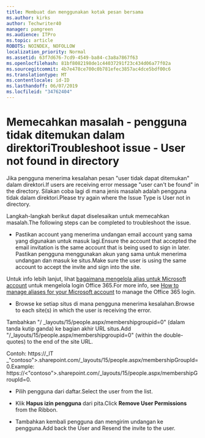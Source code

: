 ```yaml
---
title: Membuat dan menggunakan kotak pesan bersama
ms.author: kirks
author: Techwriter40
manager: pamgreen
ms.audience: ITPro
ms.topic: article
ROBOTS: NOINDEX, NOFOLLOW
localization_priority: Normal
ms.assetid: 63f7d676-7cd9-4549-ba84-c3a8a7867f63
ms.openlocfilehash: 81bf8082198de1c44037291f23c434d06a77f02a
ms.sourcegitcommit: 4b7e478ce700c0b781efec3857ac4dce5bdf00c6
ms.translationtype: MT
ms.contentlocale: id-ID
ms.lasthandoff: 06/07/2019
ms.locfileid: "34762404"
---
```

# <a name="troubleshoot-issue---user-not-found-in-directory"></a><span data-ttu-id="bec75-102">Memecahkan masalah - pengguna tidak ditemukan dalam direktori</span><span class="sxs-lookup"><span data-stu-id="bec75-102">Troubleshoot issue - User not found in directory</span></span>

<span data-ttu-id="bec75-103">Jika pengguna menerima kesalahan pesan "user tidak dapat ditemukan" dalam direktori.</span><span class="sxs-lookup"><span data-stu-id="bec75-103">If users are receiving error message "user can't be found" in the directory.</span></span> <span data-ttu-id="bec75-104">Silakan coba lagi di mana jenis masalah adalah pengguna tidak dalam direktori.</span><span class="sxs-lookup"><span data-stu-id="bec75-104">Please try again where the Issue Type is User not in directory.</span></span>

<span data-ttu-id="bec75-105">Langkah-langkah berikut dapat diselesaikan untuk memecahkan masalah.</span><span class="sxs-lookup"><span data-stu-id="bec75-105">The following steps can be completed to troubleshoot the issue.</span></span>

- <span data-ttu-id="bec75-106">Pastikan account yang menerima undangan email account yang sama yang digunakan untuk masuk lagi.</span><span class="sxs-lookup"><span data-stu-id="bec75-106">Ensure the account that accepted the email invitation is the same account that is being used to sign in later.</span></span> <span data-ttu-id="bec75-107">Pastikan pengguna menggunakan akun yang sama untuk menerima undangan dan masuk ke situs.</span><span class="sxs-lookup"><span data-stu-id="bec75-107">Make sure the user is using the same account to accept the invite and sign into the site.</span></span> 

<span data-ttu-id="bec75-108">Untuk info lebih lanjut, lihat [bagaimana mengelola alias untuk Microsoft account</a> untuk mengelola login Office 365](https://support.microsoft.com/help/12407/microsoft-account-how-to-manage-aliases).</span><span class="sxs-lookup"><span data-stu-id="bec75-108">For more info, see [How to manage aliases for your Microsoft account</a> to manage the Office 365 login](https://support.microsoft.com/help/12407/microsoft-account-how-to-manage-aliases).</span></span> 

- <span data-ttu-id="bec75-109">Browse ke setiap situs di mana pengguna menerima kesalahan.</span><span class="sxs-lookup"><span data-stu-id="bec75-109">Browse to each site(s) in which the user is receiving the error.</span></span> 

<span data-ttu-id="bec75-110">Tambahkan "/ _layouts/15/people.aspx/membershipgroupid=0" (dalam tanda kutip ganda) ke bagian akhir URL situs.</span><span class="sxs-lookup"><span data-stu-id="bec75-110">Add "/_layouts/15/people.aspx/membershipgroupid=0" (within the double-quotes) to the end of the site URL.</span></span> 

<span data-ttu-id="bec75-111">Contoh: https://_lT _"contoso">.sharepoint.com/_layouts/15/people.aspx/membershipGroupId=0.</span><span class="sxs-lookup"><span data-stu-id="bec75-111">Example: https://<"contoso">.sharepoint.com/_layouts/15/people.aspx/membershipGroupId=0.</span></span>

- <span data-ttu-id="bec75-112">Pilih pengguna dari daftar.</span><span class="sxs-lookup"><span data-stu-id="bec75-112">Select the user from the list.</span></span>

- <span data-ttu-id="bec75-113">Klik **Hapus izin pengguna** dari pita.</span><span class="sxs-lookup"><span data-stu-id="bec75-113">Click **Remove User Permissions** from the Ribbon.</span></span> 
-  <span data-ttu-id="bec75-114">Tambahkan kembali pengguna dan mengirim undangan ke pengguna.</span><span class="sxs-lookup"><span data-stu-id="bec75-114">Add back the User and Resend the invite to the user.</span></span>

